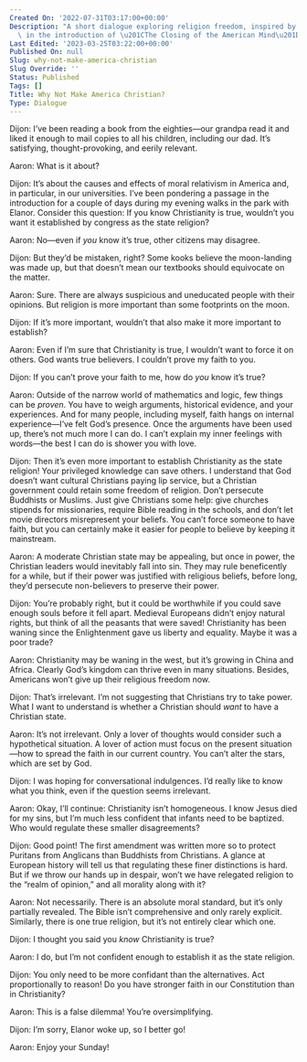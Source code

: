 ```yaml
---
Created On: '2022-07-31T03:17:00+00:00'
Description: "A short dialogue exploring religion freedom, inspired by a paragraph\
  \ in the introduction of \u201CThe Closing of the American Mind\u201D by Allan Bloom."
Last Edited: '2023-03-25T03:22:00+00:00'
Published On: null
Slug: why-not-make-america-christian
Slug Override: ''
Status: Published
Tags: []
Title: Why Not Make America Christian?
Type: Dialogue
---
```

<p><span class="sc">Dijon:</span> I’ve been reading a book from the eighties—our grandpa read it and liked it enough to mail copies to all his children, including our dad. It’s satisfying, thought-provoking, and eerily relevant.</p>
<p><span class="sc">Aaron:</span> What is it about?</p>
<p><span class="sc">Dijon:</span> It’s about the causes and effects of moral relativism in America and, in particular, in our universities. I’ve been pondering a passage in the introduction for a couple of days during my evening walks in the park with Elanor. Consider this question: If you know Christianity is true, wouldn’t you want it established by congress as the state religion?</p>
<p><span class="sc">Aaron:</span> No—even if <em>you</em> know it’s true, other citizens may disagree.</p>
<p><span class="sc">Dijon:</span> But they’d be mistaken, right? Some kooks believe the moon-landing was made up, but that doesn’t mean our textbooks should equivocate on the matter.</p>
<p><span class="sc">Aaron:</span> Sure. There are always suspicious and uneducated people with their opinions. But religion is more important than some footprints on the moon.</p>
<p><span class="sc">Dijon:</span> If it’s more important, wouldn’t that also make it more important to establish?</p>
<p><span class="sc">Aaron:</span> Even if I’m sure that Christianity is true, I wouldn’t want to force it on others. God wants true believers. I couldn’t prove my faith to you.</p>
<p><span class="sc">Dijon:</span> If you can’t prove your faith to me, how do <em>you</em> know it’s true?</p>
<p><span class="sc">Aaron:</span> Outside of the narrow world of mathematics and logic, few things can be <em>proven</em>. You have to weigh arguments, historical evidence, and your experiences. And for many people, including myself, faith hangs on internal experience—I’ve felt God’s presence. Once the arguments have been used up, there’s not much more I can do. I can’t explain my inner feelings with words—the best I can do is shower you with love.</p>
<p><span class="sc">Dijon:</span> Then it’s even more important to establish Christianity as the state religion! Your privileged knowledge can save others. I understand that God doesn’t want cultural Christians paying lip service, but a Christian government could retain some freedom of religion. Don’t persecute Buddhists or Muslims. Just give Christians some help: give churches stipends for missionaries, require Bible reading in the schools, and don’t let movie directors misrepresent your beliefs. You can’t force someone to have faith, but you can certainly make it easier for people to believe by keeping it mainstream.</p>
<p><span class="sc">Aaron:</span> A moderate Christian state may be appealing, but once in power, the Christian leaders would inevitably fall into sin. They may rule beneficently for a while, but if their power was justified with religious beliefs, before long, they’d persecute non-believers to preserve their power.</p>
<p><span class="sc">Dijon:</span> You’re probably right, but it could be worthwhile if you could save enough souls before it fell apart. Medieval Europeans didn’t enjoy natural rights, but think of all the peasants that were saved! Christianity has been waning since the Enlightenment gave us liberty and equality. Maybe it was a poor trade?</p>
<p><span class="sc">Aaron:</span> Christianity may be waning in the west, but it’s growing in China and Africa. Clearly God’s kingdom can thrive even in many situations. Besides, Americans won’t give up their religious freedom now.</p>
<p><span class="sc">Dijon:</span> That’s irrelevant. I’m not suggesting that Christians try to take power. What I want to understand is whether a Christian should <em>want</em> to have a Christian state.</p>
<p><span class="sc">Aaron:</span> It’s not irrelevant. Only a lover of thoughts would consider such a hypothetical situation. A lover of action must focus on the present situation—how to spread the faith in our current country. You can’t alter the stars, which are set by God.</p>
<p><span class="sc">Dijon:</span> I was hoping for conversational indulgences. I’d really like to know what you think, even if the question seems irrelevant.</p>
<p><span class="sc">Aaron:</span> Okay, I’ll continue: Christianity isn’t homogeneous. I know Jesus died for my sins, but I’m much less confident that infants need to be baptized. Who would regulate these smaller disagreements?</p>
<p><span class="sc">Dijon:</span> Good point! The first amendment was written more so to protect Puritans from Anglicans than Buddhists from Christians. A glance at European history will tell us that regulating these finer distinctions is hard. But if we throw our hands up in despair, won’t we have relegated religion to the “realm of opinion,” and all morality along with it?</p>
<p><span class="sc">Aaron:</span> Not necessarily. There is an absolute moral standard, but it’s only partially revealed. The Bible isn’t comprehensive and only rarely explicit. Similarly, there is one true religion, but it’s not entirely clear which one.</p>
<p><span class="sc">Dijon:</span> I thought you said you <em>know</em> Christianity is true?</p>
<p><span class="sc">Aaron:</span> I do, but I’m not confident enough to establish it as the state religion.</p>
<p><span class="sc">Dijon:</span> You only need to be more confidant than the alternatives. Act proportionally to reason! Do you have stronger faith in our Constitution than in Christianity?</p>
<p><span class="sc">Aaron:</span> This is a false dilemma! You’re oversimplifying.</p>
<p><span class="sc">Dijon:</span> I’m sorry, Elanor woke up, so I better go!</p>
<p><span class="sc">Aaron:</span> Enjoy your Sunday!</p>
